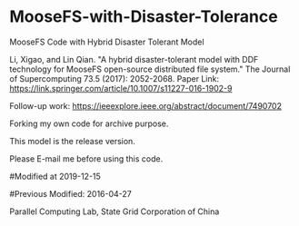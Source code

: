 # MooseFS-with-Disaster-Tolerance
MooseFS Code with Hybrid Disaster Tolerant Model

Li, Xigao, and Lin Qian. "A hybrid disaster-tolerant model with DDF technology for MooseFS open-source distributed file system." The Journal of Supercomputing 73.5 (2017): 2052-2068.
Paper Link: https://link.springer.com/article/10.1007/s11227-016-1902-9

Follow-up work: https://ieeexplore.ieee.org/abstract/document/7490702

Forking my own code for archive purpose.

This model is the release version.

Please E-mail me before using this code.

#Modified at 2019-12-15

#Previous Modified: 2016-04-27

Parallel Computing Lab, State Grid Corporation of China
